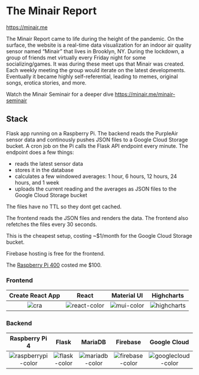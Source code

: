 # The Minair Report

https://minair.me 

The Minair Report came to life during the height of the pandemic.
On the surface, the website is a real-time data visualization for an indoor air
quality sensor named “Minair” that lives in Brooklyn, NY. During the lockdown, a
group of friends met virtually every Friday night for some socializing/games.
It was during these meet ups that Minair was created. Each weekly meeting the
group would iterate on the latest developments. Eventually it became highly
self-referential, leading to memes, original songs, erotica stories, and more.

Watch the Minair Seminair for a deeper dive
https://minair.me/minair-seminair


## Stack
Flask app running on a Raspberry Pi. The backend reads the PurpleAir sensor data and continously pushes JSON files to a Google Cloud Storage bucket. A cron job on the Pi calls the Flask API endpoint every minute. The endpoint does a few things:
* reads the latest sensor data
* stores it in the database
* calculates a few windowed averages: 1 hour, 6 hours, 12 hours, 24 hours, and 1 week
* uploads the current reading and the averages as JSON files to the Google Cloud Storage bucket 

The files have no TTL so they dont get cached. 

The frontend reads the JSON files and renders the data. The frontend also refetches the files every 30 seconds.

This is the cheapest setup, costing ~$1/month for the Google Cloud Storage bucket.

Firebase hosting is free for the frontend.

The [Raspberry Pi 400](https://www.raspberrypi.com/products/raspberry-pi-400/) costed me $100.

### Frontend

|                           Create React App                            |                            React                             |                         Material UI                          |                          Highcharts                          |
| :----------------------------------------------------------: | :----------------------------------------------------------: | :----------------------------------------------------------: | :----------------------------------------------------------: |
| ![cra](https://github.com/minair-affair/minair-report/assets/83786415/0658d9fa-516c-4dce-8499-d67e4bcf3389) | ![react-color](https://github.com/minair-affair/minair-report/assets/327971/01a14705-9574-4a65-8c92-5476755d380b) | ![mui-color](https://github.com/minair-affair/minair-report/assets/327971/39712485-03e0-4fd0-adc6-dd2c1943d674) | ![highcharts](https://github.com/minair-affair/minair-report/assets/327971/d1a825d0-72d9-4ca6-8ae6-28c873b72c53) |


### Backend

|                        Raspberry Pi 4                        |                            Flask                             |                           MariaDB                            |                           Firebase                           |                         Google Cloud                         |
| :----------------------------------------------------------: | :----------------------------------------------------------: | :----------------------------------------------------------: | :----------------------------------------------------------: | :----------------------------------------------------------: |
| ![raspberrypi-color](https://github.com/minair-affair/minair-report/assets/327971/71620722-df93-4452-978e-f577ba76d11e) | ![flask-color](https://github.com/minair-affair/minair-report/assets/83786415/8cf78e82-575e-4842-8b05-b5a459b72a30) | ![mariadb-color](https://github.com/minair-affair/minair-report/assets/327971/5b32edee-8311-4da9-ad74-1b45e788db8a) | ![firebase-color](https://github.com/minair-affair/minair-report/assets/327971/d78d0e31-c31a-433d-b103-95944f90b4bb) | ![googlecloud-color](https://github.com/minair-affair/minair-report/assets/327971/0b2c6b82-5cdb-42b9-b94e-8cbac34aca14) |
